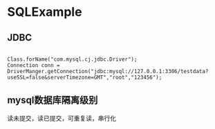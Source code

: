 # SQLExample
## JDBC

<code>
Class.forName("com.mysql.cj.jdbc.Driver");
Connection conn = DriverManger.getConnection("jdbc:mysql://127.0.0.1:3306/testdata?useSSL=false&serverTimezone=GMT","root","123456");
</code>

## mysql数据库隔离级别
读未提交，读已提交，可重复读，串行化

